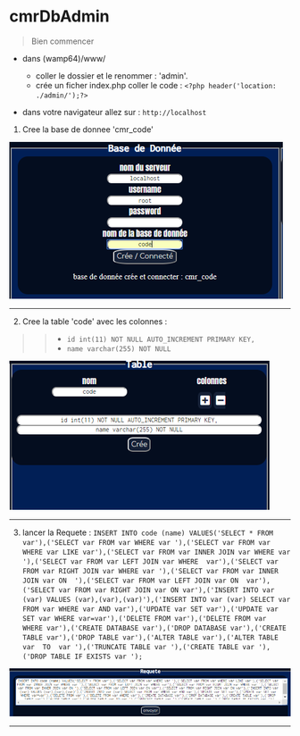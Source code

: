 # cmrDbAdmin
> Bien commencer


* dans (wamp64)/www/
  * coller le dossier et le renommer : 'admin'.
  * crée un ficher index.php
    coller le code :
    `<?php header('location: ./admin/');?>`
  
* dans votre navigateur allez sur : 
  `http://localhost`


1. Cree la base de donnee 'cmr_code'

![image6](/img/6.PNG "image6") 
***
2. Cree la table 'code' avec les colonnes :
  >> * `id int(11) NOT NULL AUTO_INCREMENT PRIMARY KEY,`
  >> * `name varchar(255) NOT NULL` 

![image7](/img/7.PNG "image7") 
***
3. lancer la Requete : 
`INSERT INTO code (name) VALUES('SELECT * FROM var'),('SELECT var FROM var WHERE var '),('SELECT var FROM var WHERE var LIKE var'),('SELECT var FROM var INNER JOIN var WHERE var '),('SELECT var FROM var LEFT JOIN var WHERE  var'),('SELECT var FROM var RIGHT JOIN var WHERE var '),('SELECT var FROM var INNER JOIN var ON  '),('SELECT var FROM var LEFT JOIN var ON  var'),('SELECT var FROM var RIGHT JOIN var ON var'),('INSERT INTO var (var) VALUES (var),(var),(var)'),('INSERT INTO var (var) SELECT var FROM var WHERE var AND var'),('UPDATE var SET var'),('UPDATE var SET var WHERE var=var'),('DELETE FROM var'),('DELETE FROM var  WHERE var'),('CREATE DATABASE var'),('DROP DATABASE var'),('CREATE TABLE var'),('DROP TABLE var'),('ALTER TABLE var'),('ALTER TABLE  var  TO  var '),('TRUNCATE TABLE var '),('CREATE TABLE var '),('DROP TABLE IF EXISTS var ');`

![image8](/img/8.PNG "image8") 
***











